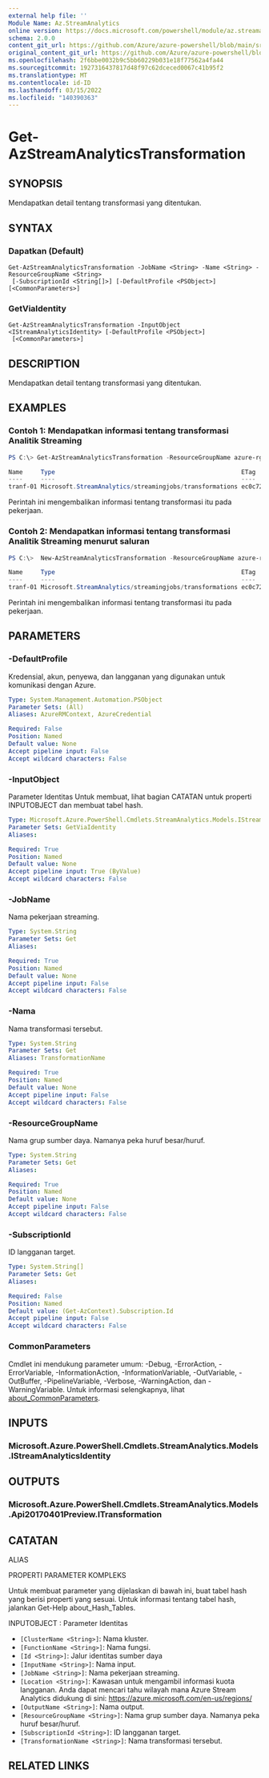 ```yaml
---
external help file: ''
Module Name: Az.StreamAnalytics
online version: https://docs.microsoft.com/powershell/module/az.streamanalytics/get-azstreamanalyticstransformation
schema: 2.0.0
content_git_url: https://github.com/Azure/azure-powershell/blob/main/src/StreamAnalytics/help/Get-AzStreamAnalyticsTransformation.md
original_content_git_url: https://github.com/Azure/azure-powershell/blob/main/src/StreamAnalytics/help/Get-AzStreamAnalyticsTransformation.md
ms.openlocfilehash: 2f6bbe0032b9c5bb60229b031e18f77562a4fa44
ms.sourcegitcommit: 1927316437817d48f97c62dceced0067c41b95f2
ms.translationtype: MT
ms.contentlocale: id-ID
ms.lasthandoff: 03/15/2022
ms.locfileid: "140390363"
---
```

# Get-AzStreamAnalyticsTransformation

## SYNOPSIS
Mendapatkan detail tentang transformasi yang ditentukan.

## SYNTAX

### Dapatkan (Default)
```
Get-AzStreamAnalyticsTransformation -JobName <String> -Name <String> -ResourceGroupName <String>
 [-SubscriptionId <String[]>] [-DefaultProfile <PSObject>] [<CommonParameters>]
```

### GetViaIdentity
```
Get-AzStreamAnalyticsTransformation -InputObject <IStreamAnalyticsIdentity> [-DefaultProfile <PSObject>]
 [<CommonParameters>]
```

## DESCRIPTION
Mendapatkan detail tentang transformasi yang ditentukan.

## EXAMPLES

### Contoh 1: Mendapatkan informasi tentang transformasi Analitik Streaming
```powershell
PS C:\> Get-AzStreamAnalyticsTransformation -ResourceGroupName azure-rg-test -JobName sajob-01-pwsh -Name tranf-01

Name     Type                                                    ETag
----     ----                                                    ----
tranf-01 Microsoft.StreamAnalytics/streamingjobs/transformations ec0c7238-6bb2-4dad-b2cf-04c6a9285f4d
```

Perintah ini mengembalikan informasi tentang transformasi itu pada pekerjaan.

### Contoh 2: Mendapatkan informasi tentang transformasi Analitik Streaming menurut saluran
```powershell
PS C:\>  New-AzStreamAnalyticsTransformation -ResourceGroupName azure-rg-test -JobName sajob-01-portal -Name tranf-01 -StreamingUnit 6 -Query "Select Id, Name from input-01" | Get-AzStreamAnalyticsTransformation

Name     Type                                                    ETag
----     ----                                                    ----
tranf-01 Microsoft.StreamAnalytics/streamingjobs/transformations ec0c7238-6bb2-4dad-b2cf-04c6a9285f4d
```

Perintah ini mengembalikan informasi tentang transformasi itu pada pekerjaan.

## PARAMETERS

### -DefaultProfile
Kredensial, akun, penyewa, dan langganan yang digunakan untuk komunikasi dengan Azure.

```yaml
Type: System.Management.Automation.PSObject
Parameter Sets: (All)
Aliases: AzureRMContext, AzureCredential

Required: False
Position: Named
Default value: None
Accept pipeline input: False
Accept wildcard characters: False
```

### -InputObject
Parameter Identitas Untuk membuat, lihat bagian CATATAN untuk properti INPUTOBJECT dan membuat tabel hash.

```yaml
Type: Microsoft.Azure.PowerShell.Cmdlets.StreamAnalytics.Models.IStreamAnalyticsIdentity
Parameter Sets: GetViaIdentity
Aliases:

Required: True
Position: Named
Default value: None
Accept pipeline input: True (ByValue)
Accept wildcard characters: False
```

### -JobName
Nama pekerjaan streaming.

```yaml
Type: System.String
Parameter Sets: Get
Aliases:

Required: True
Position: Named
Default value: None
Accept pipeline input: False
Accept wildcard characters: False
```

### -Nama
Nama transformasi tersebut.

```yaml
Type: System.String
Parameter Sets: Get
Aliases: TransformationName

Required: True
Position: Named
Default value: None
Accept pipeline input: False
Accept wildcard characters: False
```

### -ResourceGroupName
Nama grup sumber daya.
Namanya peka huruf besar/huruf.

```yaml
Type: System.String
Parameter Sets: Get
Aliases:

Required: True
Position: Named
Default value: None
Accept pipeline input: False
Accept wildcard characters: False
```

### -SubscriptionId
ID langganan target.

```yaml
Type: System.String[]
Parameter Sets: Get
Aliases:

Required: False
Position: Named
Default value: (Get-AzContext).Subscription.Id
Accept pipeline input: False
Accept wildcard characters: False
```

### CommonParameters
Cmdlet ini mendukung parameter umum: -Debug, -ErrorAction, -ErrorVariable, -InformationAction, -InformationVariable, -OutVariable, -OutBuffer, -PipelineVariable, -Verbose, -WarningAction, dan -WarningVariable. Untuk informasi selengkapnya, lihat [about_CommonParameters](http://go.microsoft.com/fwlink/?LinkID=113216).

## INPUTS

### Microsoft.Azure.PowerShell.Cmdlets.StreamAnalytics.Models.IStreamAnalyticsIdentity

## OUTPUTS

### Microsoft.Azure.PowerShell.Cmdlets.StreamAnalytics.Models.Api20170401Preview.ITransformation

## CATATAN

ALIAS

PROPERTI PARAMETER KOMPLEKS

Untuk membuat parameter yang dijelaskan di bawah ini, buat tabel hash yang berisi properti yang sesuai. Untuk informasi tentang tabel hash, jalankan Get-Help about_Hash_Tables.


INPUTOBJECT <IStreamAnalyticsIdentity>: Parameter Identitas
  - `[ClusterName <String>]`: Nama kluster.
  - `[FunctionName <String>]`: Nama fungsi.
  - `[Id <String>]`: Jalur identitas sumber daya
  - `[InputName <String>]`: Nama input.
  - `[JobName <String>]`: Nama pekerjaan streaming.
  - `[Location <String>]`: Kawasan untuk mengambil informasi kuota langganan. Anda dapat mencari tahu wilayah mana Azure Stream Analytics didukung di sini: https://azure.microsoft.com/en-us/regions/
  - `[OutputName <String>]`: Nama output.
  - `[ResourceGroupName <String>]`: Nama grup sumber daya. Namanya peka huruf besar/huruf.
  - `[SubscriptionId <String>]`: ID langganan target.
  - `[TransformationName <String>]`: Nama transformasi tersebut.

## RELATED LINKS

